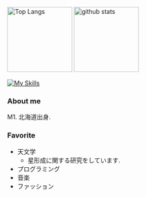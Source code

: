 <p align="left"> 
  <img alt="Top Langs" height="150px" src="https://github-readme-stats.vercel.app/api/top-langs/?username=kotora260&count_private=true&show_icons=true&theme=github_dark" />
  <img alt="github stats" height="150px" src="https://github-readme-stats.vercel.app/api?username=kotora260&count_private=true&show_icons=true&show_icons=true&theme=github_dark" />
</p>

[![My Skills](https://skillicons.dev/icons?i=c,cpp.cs,py,ruby,vscode,git,github,discord,notion)](https://skillicons.dev)

### About me
M1. 北海道出身.

### Favorite
- 天文学
  - 星形成に関する研究をしています.
- プログラミング
- 音楽
- ファッション

